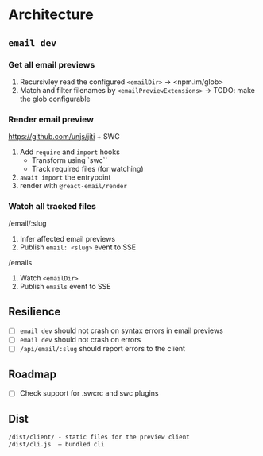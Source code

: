 # Architecture

## `email dev`

### Get all email previews

1. Recursivley read the configured `<emailDir>` -> <npm.im/glob>
2. Match and filter filenames by `<emailPreviewExtensions>` -> TODO: make the glob configurable

### Render email preview

<https://github.com/unjs/jiti> + SWC

1. Add `require` and `import` hooks
   - Transform using `swc``
   - Track required files (for watching)
2. `await import` the entrypoint
3. render with `@react-email/render`

### Watch all tracked files

/email/:slug

1. Infer affected email previews
2. Publish `email: <slug>` event to SSE

/emails

1. Watch `<emailDir>`
2. Publish `emails` event to SSE

## Resilience

- [ ] `email dev` should not crash on syntax errors in email previews
- [ ] `email dev` should not crash on errors
- [ ] `/api/email/:slug` should report errors to the client

## Roadmap

- [ ] Check support for .swcrc and swc plugins

## Dist

```txt
/dist/client/ - static files for the preview client
/dist/cli.js  – bundled cli
```

